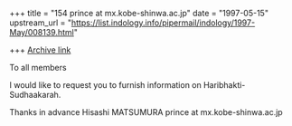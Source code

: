 +++
title = "154 prince at mx.kobe-shinwa.ac.jp"
date = "1997-05-15"
upstream_url = "https://list.indology.info/pipermail/indology/1997-May/008139.html"

+++
[Archive link](https://list.indology.info/pipermail/indology/1997-May/008139.html)

To all members

I would like to request you to furnish information on Haribhakti-Sudhaakarah.

Thanks in advance
Hisashi MATSUMURA   prince at mx.kobe-shinwa.ac.jp





